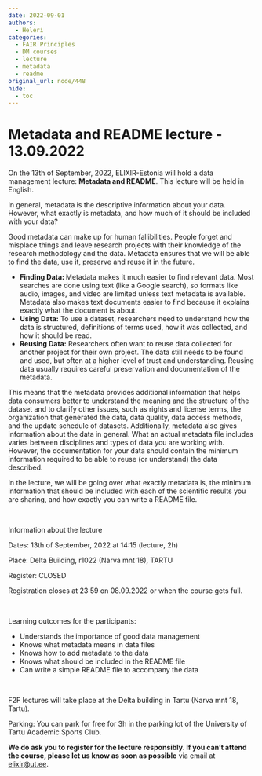 ```yaml
---
date: 2022-09-01
authors:
  - Heleri
categories:
  - FAIR Principles
  - DM courses
  - lecture
  - metadata
  - readme
original_url: node/448
hide:
  - toc
---
```


# Metadata and README lecture - 13.09.2022

<p>On the 13th of September, 2022, ELIXIR-Estonia will hold a data management lecture: <strong>Metadata and README</strong>. This lecture will be held in English.&nbsp;</p>

<p>In general, metadata is the descriptive information about your data. However, what exactly is metadata, and how much of it should be included with your data?&nbsp;</p>

<p>Good metadata can make up for human fallibilities. People forget and misplace things and leave research projects with their knowledge of the research methodology and the data. Metadata ensures that we will be able to find the data, use it, preserve and reuse it in the future.</p>

<ul>
	<li><strong>Finding Data: </strong>Metadata makes it much easier to find relevant data. Most searches are done using text (like a Google search), so formats like audio, images, and video are limited unless text metadata is available. Metadata also makes text documents easier to find because it explains exactly what the document is about.</li>
	<li><strong>Using Data:</strong> To use a dataset, researchers need to understand how the data is structured, definitions of terms used, how it was collected, and how it should be read.</li>
	<li><strong>Reusing Data:</strong> Researchers often want to reuse data collected for another project for their own project. The data still needs to be found and used, but often at a higher level of trust and understanding. Reusing data usually requires careful preservation and documentation of the metadata.</li>
</ul>

<p>This means that the metadata provides additional information that helps data consumers better to understand the meaning and the structure of the dataset and to clarify other issues, such as rights and license terms, the organization that generated the data, data quality, data access methods, and the update schedule of datasets. Additionally, metadata also gives information about the data in general. What an actual metadata file includes varies between disciplines and types of data you are working with. However, the documentation for your data should contain the minimum information required to be able to reuse (or understand) the data described.&nbsp;</p>

<p>In the lecture, we will be going over what exactly metadata is, the minimum information that should be included with each of the scientific results you are sharing, and how exactly you can write a README file.&nbsp;</p>

<p>&nbsp;</p>

<p>Information about the lecture</p>

<p>Dates: 13th of September, 2022 at 14:15 (lecture, 2h)</p>

<p>Place: Delta Building, r1022 (Narva mnt 18), TARTU</p>

<p>Register: CLOSED</p>

<p>Registration closes at 23:59 on 08.09.2022 or when the course gets full.</p>

<p>&nbsp;</p>

<p>Learning outcomes for the participants:&nbsp;</p>

<ul>
	<li>Understands the importance of good data management</li>
	<li>Knows what metadata means in data files</li>
	<li>Knows how to add metadata to the data</li>
	<li>Knows what should be included in the README file</li>
	<li>Can write a simple README file to accompany the data</li>
</ul>

<p>&nbsp;</p>

<p>F2F lectures will take place at the Delta building in Tartu (Narva mnt 18, Tartu).&nbsp;</p>

<p>Parking: You can park for free for 3h in the parking lot of the University of Tartu Academic Sports Club.&nbsp;</p>

<p><strong>We do ask you to register for the lecture responsibly. If you can’t attend the course, please let us know as soon as possible</strong> via email at <a href="mailto:elixir@ut.ee">elixir@ut.ee</a>.&nbsp;</p>

